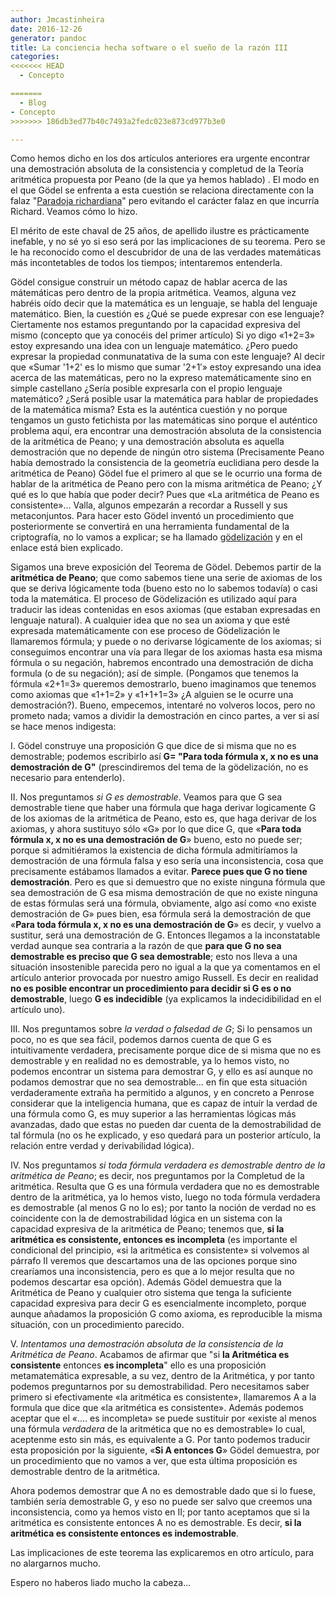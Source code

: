 ```yaml
---
author: Jmcastinheira
date: 2016-12-26
generator: pandoc
title: La conciencia hecha software o el sueño de la razón III
categories:
<<<<<<< HEAD
  - Concepto

=======
  - Blog
- Concepto
>>>>>>> 186db3ed77b40c7493a2fedc023e873cd977b3e0

---
```




Como hemos dicho en los dos artículos anteriores era urgente encontrar
una demostración absoluta de la consistencia y completud de la Teoría
aritmética propuesta por Peano (de la que ya hemos hablado) . El modo en
el que Gödel se enfrenta a esta cuestión se relaciona directamente con
la falaz "[Paradoja
richardiana](http://en.wikipedia.org/wiki/Richard%27s_paradox)" pero
evitando el carácter falaz en que incurría Richard. Veamos cómo lo hizo.

El mérito de este chaval de 25 años, de apellido ilustre es
prácticamente inefable, y no sé yo si eso será por las implicaciones de
su teorema. Pero se le ha reconocido como el descubridor de una de las
verdades matemáticas más incontetables de todos los tiempos;
intentaremos entenderla.

Gödel consigue construir un método capaz de hablar acerca de las
mátemáticas pero dentro de la propia aritmética. Veamos, alguna vez
habréis oído decir que la matemática es un lenguaje, se habla del
lenguaje matemático. Bien, la cuestión es ¿Qué se puede expresar con ese
lenguaje? Ciertamente nos estamos preguntando por la capacidad expresiva
del mismo (concepto que ya conocéis del primer artículo) Si yo digo
«1+2=3» estoy expresando una idea con un lenguaje matemático. ¿Pero
puedo expresar la propiedad conmunatativa de la suma con este lenguaje?
Al decir que «Sumar '1+2' es lo mismo que sumar '2+1′» estoy expresando
una idea acerca de las matemáticas, pero no la expreso matemáticamente
sino en simple castellano ¿Sería posible expresarla con el propio
lenguaje matemático? ¿Será posible usar la matemática para hablar de
propiedades de la matemática misma? Esta es la auténtica cuestión y no
porque tengamos un gusto fetichista por las matemáticas sino porque el
auténtico problema aquí, era encontrar una demostración absoluta de la
consistencia de la aritmética de Peano; y una demostración absoluta es
aquella demostración que no depende de ningún otro sistema (Precisamente
Peano había demostrado la consistencia de la geometría euclidiana pero
desde la aritmética de Peano) Gödel fue el primero al que se le ocurrio
una forma de hablar de la aritmética de Peano pero con la misma
aritmética de Peano; ¿Y qué es lo que había que poder decir? Pues que
«La aritmética de Peano es consistente»... Valla, algunos empezarán a
recordar a Russell y sus metaconjuntos. Para hacer esto Gödel inventó un
procedimiento que posteriormente se convertirá en una herramienta
fundamental de la criptografía, no lo vamos a explicar; se ha llamado
[gödelización](http://glob.cranf.net/?p=389) y en el enlace está bien
explicado.

Sigamos una breve exposición del Teorema de Gödel. Debemos partir de la
**aritmética de Peano**; que como sabemos tiene una serie de axiomas de
los que se deriva lógicamente toda (bueno esto no lo sabemos todavía) o
casi toda la matemática. El proceso de Gödelización es utilizado aquí
para traducir las ideas contenidas en esos axiomas (que estaban
expresadas en lenguaje natural). A cualquier idea que no sea un axioma y
que esté expresada matemáticamente con ese proceso de Gödelización le
llamaremos fórmula; y puede o no derivarse lógicamente de los axiomas;
si conseguimos encontrar una vía para llegar de los axiomas hasta esa
misma fórmula o su negación, habremos encontrado una demostración de
dicha formula (o de su negación); así de simple. (Pongamos que tenemos
la fórmula «2+1=3» queremos demostrarlo, bueno imaginamos que tenemos
como axiomas que «1+1=2» y «1+1+1=3» ¿A alguien se le ocurre una
demostración?). Bueno, empecemos, intentaré no volveros locos, pero no
prometo nada; vamos a dividir la demostración en cinco partes, a ver si
así se hace menos indigesta:

I.  Gödel construye una proposición G que dice de si misma que no es
    demostrable; podemos escribirlo así **G= "Para toda fórmula x, x no
    es una demostración de G"** (prescindiremos del tema de la
    gödelización, no es necesario para entenderlo).

II. Nos preguntamos *si G es demostrable*. Veamos para que G sea
    demostrable tiene que haber una fórmula que haga derivar logicamente
    G de los axiomas de la aritmética de Peano, esto es, que haga
    derivar de los axiomas, y ahora sustituyo sólo «G» por lo que dice
    G, que «**Para toda fórmula x, x no es una demostración de G**»
    bueno, esto no puede ser; porque si admitiéramos la existencia de
    dicha fórmula admitiríamos la demostración de una fórmula falsa y
    eso sería una inconsistencia, cosa que precisamente estábamos
    llamados a evitar. **Parece pues que G no tiene demostración**. Pero
    es que si demuestro que no existe ninguna fórmula que sea
    demostración de G esa misma demostración de que no existe ninguna de
    estas fórmulas será una fórmula, obviamente, algo así como «no
    existe demostración de G» pues bien, esa fórmula será la
    demostración de que «**Para toda fórmula x, x no es una demostración
    de G**» es decir, y vuelvo a sustitur, será una demostración de G.
    Entonces llegamos a la inconstatable verdad aunque sea contraria a
    la razón de que **para que G no sea demostrable es preciso que G sea
    demostrable**; esto nos lleva a una situación insostenible parecida
    pero no igual a la que ya comentamos en el artículo anterior
    provocada por nuestro amigo Russell. Es decir en realidad **no es
    posible encontrar un procedimiento para decidir si G es o no
    demostrable**, luego **G es indecidible** (ya explicamos la
    indecidibilidad en el artículo uno).

III. Nos preguntamos sobre *la verdad o falsedad de G*; Si lo pensamos
     un poco, no es que sea fácil, podemos darnos cuenta de que G es
     intuitivamente verdadera, precisamente porque dice de si misma que
     no es demostrable y en realidad no es demostrable, ya lo hemos
     visto, no podemos encontrar un sistema para demostrar G, y ello es
     así aunque no podamos demostrar que no sea demostrable... en fin
     que esta situación verdaderamente extraña ha permitido a algunos, y
     en concreto a Penrose considerar que la inteligencia humana, que es
     capaz de intuír la verdad de una fórmula como G, es muy superior a
     las herramientas lógicas más avanzadas, dado que estas no pueden
     dar cuenta de la demostrabilidad de tal fórmula (no os he
     explicado, y eso quedará para un posterior artículo, la relación
     entre verdad y derivabilidad lógica).

IV. Nos preguntamos *si toda fórmula verdadera es demostrable dentro de
    la aritmética de Peano*; es decir, nos preguntamos por la Completud
    de la aritmética. Resulta que G es una fórmula verdadera que no es
    demostrable dentro de la aritmética, ya lo hemos visto, luego no
    toda fórmula verdadera es demostrable (al menos G no lo es); por
    tanto la noción de verdad no es coincidente con la de
    demostrabilidad lógica en un sistema con la capacidad expresiva de
    la aritmética de Peano; tenemos que, **si la aritmética es
    consistente, entonces es incompleta** (es importante el condicional
    del principio, «si la aritmética es consistente» si volvemos al
    párrafo II veremos que descartamos una de las opciones porque sino
    crearíamos una inconsistencia, pero es que a lo mejor resulta que no
    podemos descartar esa opción). Además Gödel demuestra que la
    Aritmética de Peano y cualquier otro sistema que tenga la suficiente
    capacidad expresiva para decir G es esencialmente incompleto, porque
    aunque añadamos la proposición G como axioma, es reproducible la
    misma situación, con un procedimiento parecido.

V.  *Intentamos una demostración absoluta de la consistencia de la
    Aritmética de Peano*. Acabamos de afirmar que "si **la Aritmética es
    consistente** entonces **es incompleta**" ello es una proposición
    metamatemática expresable, a su vez, dentro de la Aritmética, y por
    tanto podemos preguntarnos por su demostrabilidad. Pero necesitamos
    saber primero si efectivamente «la aritmética es consistente»,
    llamaremos A a la formula que dice que «la aritmética es
    consistente». Además podemos aceptar que el «.... es incompleta» se
    puede sustituir por «existe al menos una fórmula *verdadera* de la
    aritmética que no es demostrable» lo cual, aceptenme esto sin más,
    es equivalente a G. Por tanto podemos traducir esta proposición por
    la siguiente, «**Si A entonces G**» Gödel demuestra, por un
    procedimiento que no vamos a ver, que esta última proposición es
    demostrable dentro de la aritmética.

Ahora podemos demostrar que A no es demostrable dado que si lo fuese,
también sería demostrable G, y eso no puede ser salvo que creemos una
inconsistencia, como ya hemos visto en II; por tanto aceptamos que si la
aritmética es consistente entonces A no es demostrable. Es decir, **si
la aritmética es consistente entonces es indemostrable**.

Las implicaciones de este teorema las explicaremos en otro artículo,
para no alargarnos mucho.

Espero no haberos liado mucho la cabeza...
